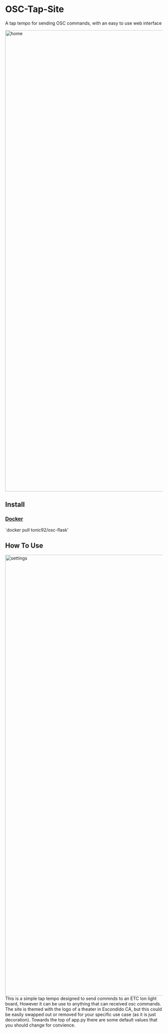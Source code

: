 # OSC-Tap-Site
A tap tempo for sending OSC commands, with an easy to use web interface

<img width="1472" alt="home" src="https://github.com/Jadon55/OSC-Tap-Site/assets/78763124/a1df57ca-ea8a-4814-8429-f81021140bb7">

## Install
### [Docker](https://hub.docker.com/r/tonic92/osc-flask)
`docker pull tonic92/osc-flask'

## How To Use
<img width="1407" alt="settings" src="https://github.com/Jadon55/OSC-Tap-Site/assets/78763124/df056155-0755-4d20-a1e7-624f5670ba1b">
This is a simple tap tempo designed to send commnds to an ETC Ion light board, However it can be use to anything that can received osc commands. The site is themed with the logo of a theater in Escondido CA, but this could be easily swapped out or removed for your specific use case (as it is just decoration). Towards the top of app.py there are some default values that you should change for convience.

